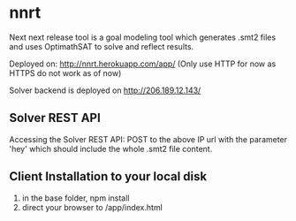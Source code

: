 # nnrt

Next next release tool is a goal modeling tool which generates .smt2 files and uses OptimathSAT to solve and reflect results.

Deployed on: http://nnrt.herokuapp.com/app/
(Only use HTTP for now as HTTPS do not work as of now)

Solver backend is deployed on http://206.189.12.143/

## Solver REST API
Accessing the Solver REST API: POST to the above IP url with the parameter 'hey' which should include the whole .smt2 file content.

## Client Installation to your local disk

1. in the base folder, npm install
2. direct your browser to /app/index.html
